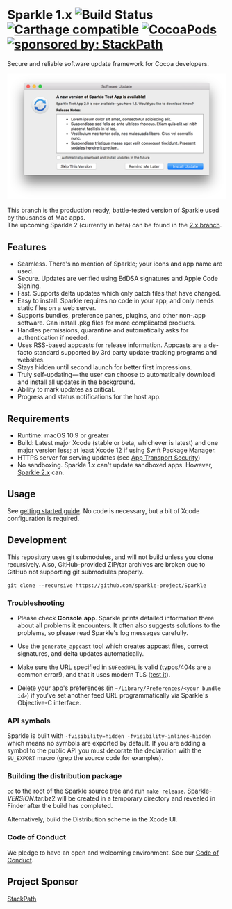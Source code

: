 # Sparkle 1.x ![Build Status](https://github.com/sparkle-project/Sparkle/workflows/Build%20%26%20Tests/badge.svg?branch=master) [![Carthage compatible](https://img.shields.io/badge/Carthage-compatible-4BC51D.svg?style=flat)](https://github.com/Carthage/Carthage) [![CocoaPods](https://img.shields.io/cocoapods/v/Sparkle.svg?maxAge=2592000)]() <a href="https://www.stackpath.com/?utm_source=sparkle-github&amp;utm_medium=badge&amp;utm_campaign=readme"><img src="https://img.shields.io/badge/sponsored%20by-StackPath-orange.svg" alt="sponsored by: StackPath"></a>

Secure and reliable software update framework for Cocoa developers.

<img src="Resources/Screenshot.png" width="732" alt="Sparkle shows familiar update window with release notes">

This branch is the production ready, battle-tested version of Sparkle used by thousands of Mac apps.  
The upcoming Sparkle 2 (currently in beta) can be found in the [2.x branch](https://github.com/sparkle-project/Sparkle/tree/2.x).

## Features

* Seamless. There's no mention of Sparkle; your icons and app name are used.
* Secure. Updates are verified using EdDSA signatures and Apple Code Signing.
* Fast. Supports delta updates which only patch files that have changed.
* Easy to install. Sparkle requires no code in your app, and only needs static files on a web server.
* Supports bundles, preference panes, plugins, and other non-.app software. Can install .pkg files for more complicated products.
* Handles permissions, quarantine and automatically asks for authentication if needed.
* Uses RSS-based appcasts for release information. Appcasts are a de-facto standard supported by 3rd party update-tracking programs and websites.
* Stays hidden until second launch for better first impressions.
* Truly self-updating — the user can choose to automatically download and install all updates in the background.
* Ability to mark updates as critical.
* Progress and status notifications for the host app.

## Requirements

* Runtime: macOS 10.9 or greater
* Build: Latest major Xcode (stable or beta, whichever is latest) and one major version less; at least Xcode 12 if using Swift Package Manager.
* HTTPS server for serving updates (see [App Transport Security](http://sparkle-project.org/documentation/app-transport-security/))
* No sandboxing. Sparkle 1.x can't update sandboxed apps. However, [Sparkle 2.x](https://github.com/sparkle-project/Sparkle/tree/2.x) can.

## Usage

See [getting started guide](https://sparkle-project.org/documentation/). No code is necessary, but a bit of Xcode configuration is required.

## Development

This repository uses git submodules, and will not build unless you clone recursively. Also, GitHub-provided ZIP/tar archives are broken due to GitHub not supporting git submodules properly.

    git clone --recursive https://github.com/sparkle-project/Sparkle

### Troubleshooting

  * Please check **Console.app**. Sparkle prints detailed information there about all problems it encounters. It often also suggests solutions to the problems, so please read Sparkle's log messages carefully.

  * Use the `generate_appcast` tool which creates appcast files, correct signatures, and delta updates automatically.

  * Make sure the URL specified in [`SUFeedURL`](https://sparkle-project.org/documentation/customization/) is valid (typos/404s are a common error!), and that it uses modern TLS ([test it](https://www.ssllabs.com/ssltest/)).

  * Delete your app's preferences (in `~/Library/Preferences/<your bundle id>`) if you've set another feed URL programmatically via Sparkle's Objective-C interface.

### API symbols

Sparkle is built with `-fvisibility=hidden -fvisibility-inlines-hidden` which means no symbols are exported by default.
If you are adding a symbol to the public API you must decorate the declaration with the `SU_EXPORT` macro (grep the source code for examples).

### Building the distribution package

`cd` to the root of the Sparkle source tree and run `make release`. Sparkle-*VERSION*.tar.bz2 will be created in a temporary directory and revealed in Finder after the build has completed.

Alternatively, build the Distribution scheme in the Xcode UI.

### Code of Conduct

We pledge to have an open and welcoming environment. See our [Code of Conduct](CODE_OF_CONDUCT.md).

## Project Sponsor

[StackPath](https://www.stackpath.com/?utm_source=sparkle-github&utm_medium=link&utm_campaign=readme-footer)
